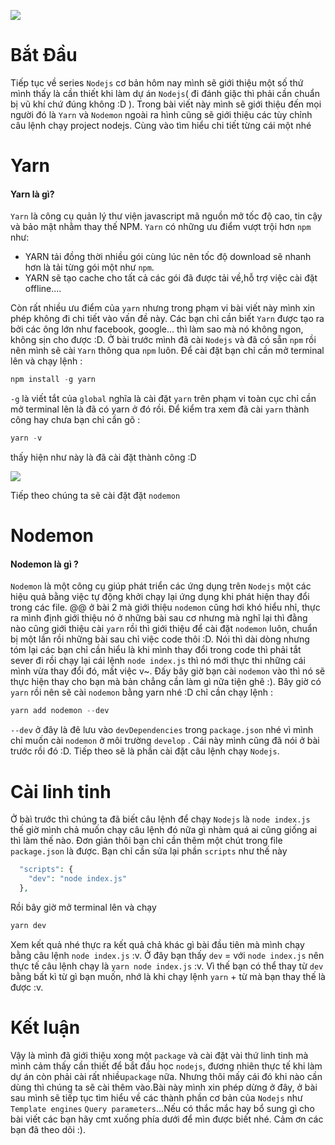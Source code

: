 ![](https://images.viblo.asia/00ea1f44-6099-4fb2-a12b-583ab68eb72d.png)

# Bắt Đầu
Tiếp tục về series `Nodejs` cơ bản hôm nay mình sẽ giới thiệu một số thứ mình thấy là cần thiết khi làm dự án `Nodejs`( đi đánh giặc thì phải cần  chuẩn bị vũ khí chứ đúng không :D ).  Trong bài viết này mình sẽ giới thiệu đến mọi người đó là `Yarn` và `Nodemon` ngoài ra hình cũng sẽ giới thiệu các tùy chỉnh câu lệnh chạy project nodejs. Cùng vào tìm hiểu chi tiết từng cái một nhé 
# Yarn 
#### Yarn là gì?
`Yarn` là  công cụ quản lý thư viện javascript mã nguồn mở tốc độ cao, tin cậy và bảo mật nhằm thay thế NPM. `Yarn` có những ưu điểm vượt trội hơn `npm` như:
* YARN tải đồng thời nhiều gói cùng lúc nên tốc độ download sẽ nhanh hơn là tải từng gói một như `npm`.
* YARN sẽ tạo cache cho tất cả các gói đã được tải về,hỗ trợ việc cài đặt offline....

Còn rất nhiều ưu điểm của `yarn` nhưng trong phạm vi bài viết này mình xin phép không đi chi tiết vào vấn đề này. Các bạn chỉ cần biết `Yarn` được tạo ra bởi các ông lớn như facebook, google... thì làm sao mà nó không ngon, không sịn cho được :D. Ở bài trước mình đã cài `Nodejs` và đã có sẵn `npm` rồi nên mình sẽ cài `Yarn` thông qua `npm` luôn. Để cài đặt bạn chỉ cần mở terminal lên và chạy lệnh : 
```php
npm install -g yarn
```
`-g` là viết tắt của `global` nghĩa  là cài đặt `yarn` trên phạm vi toàn cục chỉ cần mở terminal lên là đã có yarn ở đó rồi. Để kiểm tra xem đã cài `yarn` thành công hay chưa bạn chỉ cần gõ :
```php
yarn -v
```
thấy hiện như này là đã cài đặt thành công :D

![](https://images.viblo.asia/81b8d609-0e22-4da7-bd0d-83b5d4316f41.png)

Tiếp theo chúng ta sẽ cài đặt đặt `nodemon`
# Nodemon
#### Nodemon là gì ?
`Nodemon` là một công cụ giúp phát triển các ứng dụng trên `Nodejs` một các hiệu quả bằng việc tự động khởi chạy lại ứng dụng khi phát hiện thay đổi trong các file. @@ ở bài 2 mà giới thiệu `nodemon` cũng hơi khó hiểu nhỉ, thực ra mình định giới thiệu nó ở những bài sau cơ nhưng mà nghĩ lại thì đằng nào cũng giới thiệu cài `yarn` rồi thì giới thiệu để cài đặt `nodemon` luôn, chuẩn bị một lần rồi những bài sau chỉ việc code thôi :D. Nói thì dài dòng nhưng tóm lại các bạn chỉ cần hiểu là khi mình thay đổi trong code thì phải tắt sever đi rồi chạy lại cái lệnh `node index.js` thì nó mới thực thi những cái mình vừa thay đổi đó, mất việc v~. Đấy bây giờ bạn cài `nodemon` vào thì nó sẽ thực hiện thay cho bạn mà bản chẳng cần làm gì nữa tiện ghê :). Bây giờ có `yarn` rồi nên sẽ cài `nodemon` bằng yarn nhé :D chỉ cần chạy lệnh :
```php
yarn add nodemon --dev
```
`--dev` ở đây là đê lưu vào `devDependencies` trong `package.json` nhé vì mình chỉ muốn cài `nodemon` ở môi trường `develop` . Cái này mình cũng đã nói ở bài trước rồi đó :D. Tiếp theo sẽ là phần cài đặt câu lệnh chạy `Nodejs`.

# Cài linh tinh
Ở bàì trước thì chúng ta đã biết câu lệnh để chạy `Nodejs` là `node index.js` thế giờ mình chả muốn chạy câu lệnh đó nữa gì nhàm quá ai cũng giống ai thì làm thế nào. Đơn giản thôi bạn chỉ cần thêm một chút trong file `package.json` là được. Bạn chỉ cần sửa lại phần `scripts` như thế này 
```php
  "scripts": {
    "dev": "node index.js"
  },
```
Rồi bây giờ mở terminal lên và chạy 
```php
yarn dev
```
Xem kết quả nhé thực ra kết quả chả khác gì bài đầu tiên mà mình chạy bằng câu lệnh `node index.js` :v. Ở đây bạn thấy `dev` = với `node index.js` nên thực tế câu lệnh chạy là `yarn node index.js` :v. Vì thế bạn có thể thay từ `dev` bằng bất kì từ gì bạn muốn, nhớ là khi chạy lệnh `yarn` + từ mà bạn thay thế là được :v.
# Kết luận
Vậy là mình đã giới thiệu xong một `package` và cài đặt vài thứ linh tinh mà mình cảm thấy cần thiết để bắt đầu học `nodejs`, đương nhiên thực tế khi làm dự án còn phải cài rất nhiều`package` nữa. Nhưng thôi mấy cái đó khi nào cần dùng thì chúng ta sẽ cài thêm vào.Bài này mình xin phép dừng ở đây, ở bài sau mình sẽ tiếp tục tìm hiểu về các thành phần cơ bản của `Nodejs` như  `Template engines` `Query parameters`...Nếu có thắc mắc hay bổ sung gì cho bài viết các bạn hãy cmt xuống phía dưới để mìn được biết nhé. Cảm ơn các bạn đã theo dõi :).